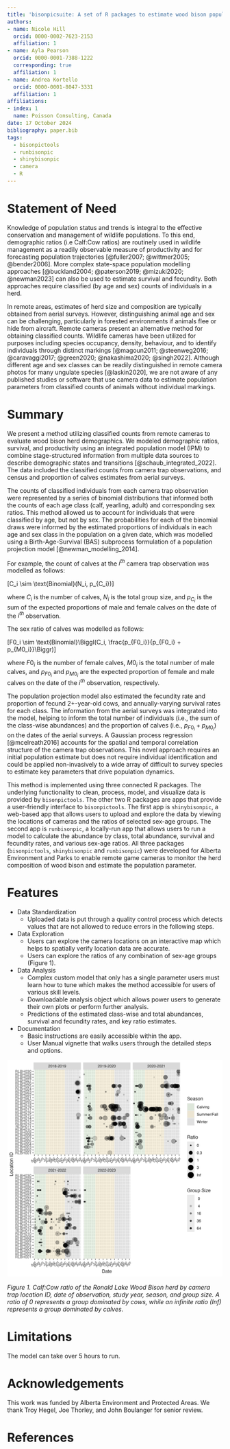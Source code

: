 ```yaml
---
title: 'bisonpicsuite: A set of R packages to estimate wood bison population parameters from remote camera data.'
authors:
- name: Nicole Hill
  orcid: 0000-0002-7623-2153
  affiliation: 1
- name: Ayla Pearson
  orcid: 0000-0001-7388-1222
  corresponding: true
  affiliation: 1
- name: Andrea Kortello
  orcid: 0000-0001-8047-3331
  affiliation: 1
affiliations:
- index: 1
  name: Poisson Consulting, Canada
date: 17 October 2024
bibliography: paper.bib
tags:
  - bisonpictools
  - runbisonpic
  - shinybisonpic
  - camera
  - R
---
```


# Statement of Need

Knowledge of population status and trends is integral to the effective conservation and management of wildlife populations. 
To this end, demographic ratios (i.e Calf:Cow ratios) are routinely used in wildlife management as a readily observable measure of productivity and for forecasting population trajectories [@fuller2007; @wittmer2005; @bender2006]. 
More complex state-space population modelling approaches [@buckland2004; @paterson2019; @mizuki2020; @newman2023] can also be used to estimate survival and fecundity. 
Both approaches require classified (by age and sex) counts of individuals in a herd.

In remote areas, estimates of herd size and composition are typically obtained from aerial surveys. 
However, distinguishing animal age and sex can be challenging, particularly in forested environments if animals flee or hide from aircraft. 
Remote cameras present an alternative method for obtaining classified counts. 
Wildlife cameras have been utilized for purposes including species occupancy, density, behaviour, and to identify individuals through distinct markings [@magoun2011; @steenweg2016; @caravaggi2017; @green2020; @nakashima2020; @singh2022]. 
Although different age and sex classes can be readily distinguished in remote camera photos for many ungulate species [@laskin2020], we are not aware of any published studies or software that use camera data to estimate population parameters from classified counts of animals without individual markings.

# Summary

We present a method utilizing classified counts from remote cameras to evaluate wood bison herd demographics.
We modeled demographic ratios, survival, and productivity using an integrated population model (IPM) to combine stage-structured information from multiple data sources to describe demographic states and transitions [@schaub_integrated_2022]. 
The data included the classified counts from camera trap observations, and census and proportion of calves estimates from aerial surveys.

The counts of classified individuals from each camera trap observation were represented by a series of binomial distributions that informed both the counts of each age class (calf, yearling, adult) and corresponding sex ratios.
This method allowed us to account for individuals that were classified by age, but not by sex.
The probabilities for each of the binomial draws were informed by the estimated proportions of individuals in each age and sex class in the population on a given date, which was modelled using a Birth-Age-Survival (BAS) subprocess formulation of a population projection model [@newman_modelling_2014].

For example, the count of calves at the $i^{th}$ camera trap observation was modelled as follows: 

\[C_i \sim \text{Binomial}(N_i, p_{C_i})\]

where $C_i$ is the number of calves, $N_i$ is the total group size, and $p_{C_i}$ is the sum of the expected proportions of male and female calves on the date of the $i^{th}$ observation.

The sex ratio of calves was modelled as follows:

\[F0_i \sim \text{Binomial}\Biggl(C_i, \frac{p_{F0_i}}{p_{F0_i} + p_{M0_i}}\Biggr)\]

where $F0_i$ is the number of female calves, $M0_i$ is the total number of male calves, and $p_{F0_i}$ and $p_{M0_i}$ are the expected proportion of female and male calves on the date of the $i^{th}$ observation, respectively.

The population projection model also estimated the fecundity rate and proportion of fecund 2+-year-old cows, and annually-varying survival rates for each class.
The information from the aerial surveys was integrated into the model, helping to inform the total number of individuals (i.e., the sum of the class-wise abundances) and the proportion of calves (i.e., $p_{F0_i} + p_{M0_i}$) on the dates of the aerial surveys.
A Gaussian process regression [@mcelreath2016] accounts for the spatial and temporal correlation structure of the camera trap observations.
This novel approach requires an initial population estimate but does not require individual identification and could be applied non-invasively to a wide array of difficult to survey species to estimate key parameters that drive population dynamics.

This method is implemented using three connected R packages.
The underlying functionality to clean, process, model, and visualize data is provided by `bisonpictools`.
The other two R packages are apps that provide a user-friendly interface to `bisonpictools`. 
The first app is `shinybisonpic`, a web-based app that allows users to upload and explore the data by viewing the locations of cameras and the ratios of selected sex-age groups. 
The second app is `runbisonpic`, a locally-run app that allows users to run a model to calculate the abundance by class, total abundance, survival and fecundity rates, and various sex-age ratios. 
All three packages (`bisonpictools`, `shinybisonpic` and `runbisonpic`) were developed for Alberta Environment and Parks to enable remote game cameras to monitor the herd composition of wood bison and estimate the population parameter.

# Features

- Data Standardization
  - Uploaded data is put through a quality control process which detects values that are not allowed to reduce errors in the following steps.
- Data Exploration
  - Users can explore the camera locations on an interactive map which helps to spatially verify location data are accurate.
  - Users can explore the ratios of any combination of sex-age groups (Figure 1).
- Data Analysis
  - Complex custom model that only has a single parameter users must learn how to tune which makes the method accessible for users of various skill levels.
  - Downloadable analysis object which allows power users to generate their own plots or perform further analysis.
  - Predictions of the estimated class-wise and total abundances, survival and fecundity rates, and key ratio estimates.
- Documentation
  - Basic instructions are easily accessible within the app.
  - User Manual vignette that walks users through the detailed steps and options.
  
![](ratio-plot-2.png "Figure 1. Calf:Cow ratio of the Ronald Lake Wood Bison herd by camera trap location ID, date of observation, study year, season, and group size. A ratio of 0 represents a group dominated by cows, while an infinite ratio (Inf) represents a group dominated by calves.")

*Figure 1. Calf:Cow ratio of the Ronald Lake Wood Bison herd by camera trap location ID, date of observation, study year, season, and group size. A ratio of 0 represents a group dominated by cows, while an infinite ratio (Inf) represents a group dominated by calves.*

# Limitations

The model can take over 5 hours to run.

# Acknowledgements

This work was funded by Alberta Environment and Protected Areas.
We thank Troy Hegel, Joe Thorley, and John Boulanger for senior review.

# References
